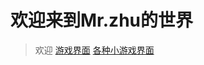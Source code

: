 # 欢迎来到Mr.zhu的世界


> 欢迎
> [游戏界面](15565681561.github.io/games)
> [各种小游戏界面](15565681561.github.io/mobelgames)